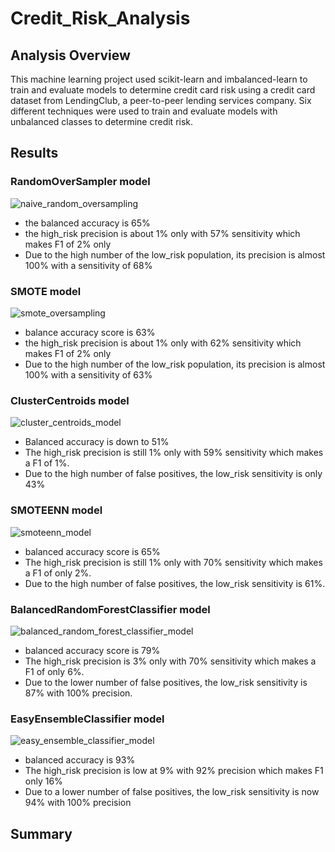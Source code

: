 # Credit_Risk_Analysis
## Analysis Overview
This machine learning project used scikit-learn and imbalanced-learn to train and evaluate models to determine credit card risk using a credit card dataset from LendingClub, a peer-to-peer lending services company. Six different techniques were used to train and evaluate models with unbalanced classes to determine credit risk.

## Results
### RandomOverSampler model
![naive_random_oversampling](https://user-images.githubusercontent.com/97328622/172017615-b3ab9ae0-ca27-4bd6-bb86-3fabc615b32a.png)

* the balanced accuracy is 65%
* the high_risk precision is about 1% only with 57% sensitivity which makes F1 of 2% only
* Due to the high number of the low_risk population, its precision is almost 100% with a sensitivity of 68%

### SMOTE model
![smote_oversampling](https://user-images.githubusercontent.com/97328622/172017744-ad3417c4-f986-46e2-8ebb-79c73fab44ff.png)

* balance accuracy score is 63%
* the high_risk precision is about 1% only with 62% sensitivity which makes F1 of 2% only
* Due to the high number of the low_risk population, its precision is almost 100% with a sensitivity of 63%

### ClusterCentroids model
![cluster_centroids_model](https://user-images.githubusercontent.com/97328622/172018142-6b4d4c2a-b384-4a23-81a1-a44e5c848a13.png)

* Balanced accuracy is down to 51%
* The high_risk precision is still 1% only with 59% sensitivity which makes a F1 of 1%.
* Due to the high number of false positives, the low_risk sensitivity is only 43%

### SMOTEENN model
![smoteenn_model](https://user-images.githubusercontent.com/97328622/172018198-5c95e24d-8c67-4e61-b996-e7c86827a0ba.png)

* balanced accuracy score is 65%
* The high_risk precision is still 1% only with 70% sensitivity which makes a F1 of only 2%.
* Due to the high number of false positives, the low_risk sensitivity is 61%.

### BalancedRandomForestClassifier model
![balanced_random_forest_classifier_model](https://user-images.githubusercontent.com/97328622/172018293-b1a02631-e6af-452c-a0a3-96cc2e838c01.png)

* balanced accuracy score is 79%
* The high_risk precision is 3% only with 70% sensitivity which makes a F1 of only 6%.
* Due to the lower number of false positives, the low_risk sensitivity is 87% with 100% precision.

### EasyEnsembleClassifier model
![easy_ensemble_classifier_model](https://user-images.githubusercontent.com/97328622/172018535-7a239652-c92c-4212-bdfb-ab1273001dec.png)

* balanced accuracy is 93%
* The high_risk precision is low at 9% with 92% precision which makes F1 only 16%
* Due to a lower number of false positives, the low_risk sensitivity is now 94% with 100% precision

## Summary

